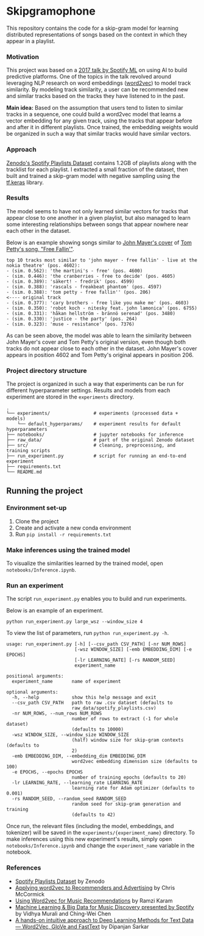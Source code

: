 # Skipgramophone

This repository contains the code for a skip-gram model for learning distributed representations of songs based on the context in which they appear in a playlist.

### Motivation

This project was based on a [2017 talk by Spotify ML](https://youtu.be/HKW_v0xLHH4) on using AI to build predictive platforms. One of the topics in the talk revolved around leveraging NLP research on word embeddings ([word2vec](https://arxiv.org/abs/1301.3781)) to model track similarity. By modeling track similarity, a user can be recommended new and similar tracks based on the tracks they have listened to in the past.

**Main idea:** Based on the assumption that users tend to listen to similar tracks in a sequence, one could build a word2vec model that learns a vector embedding for any given track, using the tracks that appear before and after it in different playlists. Once trained, the embedding weights would be organized in such a way that similar tracks would have similar vectors.

### Approach

[Zenodo's Spotify Playlists Dataset](https://zenodo.org/record/2594557) contains 1.2GB of playlists along with the tracklist for each playlist. I extracted a small fraction of the dataset, then built and trained a skip-gram model with negative sampling using the [tf.keras](https://www.tensorflow.org/api_docs/python/tf/keras) library.

### Results

The model seems to have not only learned similar vectors for tracks that appear close to one another in a given playlist, but also managed to learn some interesting relationships between songs that appear nowhere near each other in the dataset.

Below is an example showing songs similar to [John Mayer's cover](https://youtu.be/20Ov0cDPZy8) of [Tom Petty's song, "Free Fallin'"](https://youtu.be/1lWJXDG2i0A).

```
top 10 tracks most similar to 'john mayer - free fallin' - live at the nokia theatre' (pos. 4602):
- (sim. 0.562): 'the martini's - free' (pos. 4600)
- (sim. 0.446): 'the cranberries - free to decide' (pos. 4605)
- (sim. 0.389): 'säkert! - fredrik' (pos. 4599)
- (sim. 0.388): 'rascals - freakbeat phantom' (pos. 4597)
- (sim. 0.388): 'tom petty - free fallin'' (pos. 206)                     <---- original track
- (sim. 0.377): 'cary brothers - free like you make me' (pos. 4603)
- (sim. 0.350): 'robot koch - nitesky feat. john lamonica' (pos. 6755)
- (sim. 0.331): 'håkan hellström - brännö serenad' (pos. 3480)
- (sim. 0.330): 'justice - the party' (pos. 264)
- (sim. 0.323): 'muse - resistance' (pos. 7376)
```

As can be seen above, the model was able to learn the similarity between John Mayer's cover and Tom Petty's original version, even though both tracks do not appear close to each other in the dataset. John Mayer's cover appears in position 4602 and Tom Petty's original appears in position 206.

### Project directory structure

The project is organized in such a way that experiments can be run for different hyperparameter settings. Results and models from each experiment are stored in the `experiments` directory.

```
.
└── experiments/                # experiments (processed data + models)
    └── default_hyperparams/    # experiment results for default hyperparameters
├── notebooks/                  # jupyter notebooks for inference
├── raw_data/                   # part of the original Zenodo dataset
├── src/                        # cleaning, preprocessing, and training scripts
├── run_experiment.py           # script for running an end-to-end experiment
├── requirements.txt
└── README.md
```

## Running the project

### Environment set-up

1. Clone the project
2. Create and activate a new conda environment
3. Run `pip install -r requirements.txt`

### Make inferences using the trained model

To visualize the similarities learned by the trained model, open `notebooks/Inference.ipynb`.

### Run an experiment

The script `run_experiment.py` enables you to build and run experiments. 

Below is an example of an experiment.

```
python run_experiment.py large_wsz --window_size 4
```

To view the list of parameters, run `python run_experiment.py -h`.

```
usage: run_experiment.py [-h] [--csv_path CSV_PATH] [-nr NUM_ROWS]
                         [-wsz WINDOW_SIZE] [-emb EMBEDDING_DIM] [-e EPOCHS]
                         [-lr LEARNING_RATE] [-rs RANDOM_SEED]
                         experiment_name

positional arguments:
  experiment_name       name of experiment

optional arguments:
  -h, --help            show this help message and exit
  --csv_path CSV_PATH   path to raw .csv dataset (defaults to
                        raw_data/spotify_playlists.csv)
  -nr NUM_ROWS, --num_rows NUM_ROWS
                        number of rows to extract (-1 for whole dataset)
                        (defaults to 10000)
  -wsz WINDOW_SIZE, --window_size WINDOW_SIZE
                        (half) window size for skip-gram contexts (defaults to
                        2)
  -emb EMBEDDING_DIM, --embedding_dim EMBEDDING_DIM
                        word2vec embedding dimension size (defaults to 100)
  -e EPOCHS, --epochs EPOCHS
                        number of training epochs (defaults to 20)
  -lr LEARNING_RATE, --learning_rate LEARNING_RATE
                        learning rate for Adam optimizer (defaults to 0.001)
  -rs RANDOM_SEED, --random_seed RANDOM_SEED
                        random seed for skip-gram generation and training
                        (defaults to 42)
```

Once run, the relevant files (including the model, embeddings, and tokenizer) will be saved in the `experiments/{experiment_name}` directory. To make inferences using this new experiment's results, simply open `notebooks/Inference.ipynb` and change the `experiment_name` variable in the notebook.

### References

- [Spotify Playlists Dataset](https://zenodo.org/record/2594557) by Zenodo
- [Applying word2vec to Recommenders and Advertising](https://mccormickml.com/2018/06/15/applying-word2vec-to-recommenders-and-advertising/) by Chris McCormick
- [Using Word2vec for Music Recommendations](https://towardsdatascience.com/using-word2vec-for-music-recommendations-bb9649ac2484) by Ramzi Karam
- [Machine Learning & Big Data for Music Discovery presented by Spotify](https://youtu.be/HKW_v0xLHH4) by Vidhya Murali and Ching-Wei Chen
- [A hands-on intuitive approach to Deep Learning Methods for Text Data — Word2Vec, GloVe and FastText](https://towardsdatascience.com/understanding-feature-engineering-part-4-deep-learning-methods-for-text-data-96c44370bbfa) by Dipanjan Sarkar
